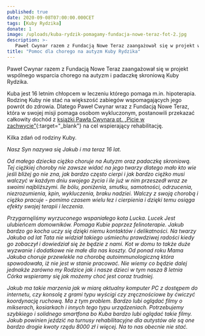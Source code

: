 ```yaml
---
published: true
date: 2020-09-08T07:00:00.000CET
tags: [Kuby Rydzika]
donate: 1
image: /uploads/kuba-rydzik-pomagamy-fundacja-nowe-teraz-fot-2.jpg
description: >-
   Paweł Cwynar razem z Fundacją Nowe Teraz zaangażował się w projekt wspólnego wsparcia chorego na autyzm i padaczkę skroniową Kuby Rydzika.
title: "Pomoc dla chorego na autyzm Kuby Rydzika"
---
```


Paweł Cwynar razem z Fundacją Nowe Teraz zaangażował się w projekt wspólnego wsparcia chorego na autyzm i padaczkę skroniową Kuby Rydzika. 

Kuba jest 16 letnim chłopcem w leczeniu którego pomaga m.in. hipoterapia. Rodzinę Kuby nie stać na większość zabiegów wspomagających jego powrót do zdrowia. Dlatego Paweł Cwynar wraz z Fundacją Nowe Teraz, która w swojej misji pomaga osobom wykluczonym, postanowili przekazać całkowity dochód z [książki Pawła Cwynara pt. „Picie w zachwycie”](https://www.noweteraz.pl/sklep-charytatywny/ksiazki-pawla-cwynara/){:target="_blank"} na cel wspierający rehabilitację. 

Kilka zdań od rodziny Kuby.


_Nasz Syn nazywa się Jakub i ma teraz 16 lat._

_Od małego dziecka ciężko choruje na Autyzm oraz padaczkę skroniową. Tej ciężkiej choroby nie zawsze widać na jego twarzy dlatego mało kto wie jeśli bliżej go nie zna, jak bardzo często cierpi i jak bardzo ciężko musi walczyć w każdym dniu swojego życia i ile już w nim przeszedł wraz ze swoimi najbliższymi. Ile bólu, poniżenia, smutku, samotności, odrzucenia, niezrozumienia, kpin, wykluczenia, braku nadziei. Walczy z swoją chorobą i ciężko pracuje - pomimo czasem wielu łez i cierpienia i dzięki temu osiąga efekty swojej terapii i leczenia._


_Przygarnęliśmy wyrzuconego wspaniałego kota Lucka. Lucek Jest ulubieńcem domowników. Pomaga Kubie poprzez felinoterapie. Jakub bardzo go kocha uczy się dzięki niemu kontaktów i delikatności. Na twarzy Jakuba od lat Tata nie widział takiego uśmiechu prawdziwej radości kiedy go zobaczył i dowiedział się że będzie z nami. Kot w domu to także duże wyzwanie i dodatkowe nie małe dla nas koszty. Od ponad roku Mama Jakuba choruje przewlekle na chorobę autoimmunologiczną która spowodowała, iż nie jest w stanie pracować. Nie wiemy co będzie dalej jednakże zarówno my Rodzice jak i nasze dzieci w tym nasza 8 letnia Córka wspieramy się jak możemy choć jest coraz trudniej._

 
_Jakub ma takie marzenia jak w miarę aktualny komputer PC z dostępem do internetu, czy konsolę z grami typu wyścigi czy zręcznościowe by ćwiczyć koordynację ruchową. Ma z tym problem. Bardzo lubi oglądać filmy o mikserach, kosiarkach i innych tego typu urządzeniach. Potrzebujemy szybkiego i solidnego smartfona bo Kuba bardzo lubi oglądać takie filmy. Jakub powinien jeździć na turnusy rehabilitacyjne dla autystów ale są one bardzo drogie kwoty rzędu 8000 zł i więcej. Na to nas obecnie nie stać._


